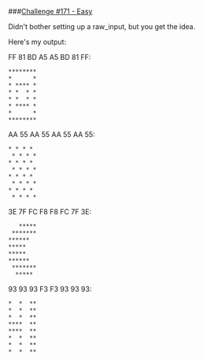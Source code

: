 ###[Challenge #171 - Easy](http://www.reddit.com/r/dailyprogrammer/comments/2ao99p/7142014_challenge_171_easy_hex_to_8x8_bitmap/)

Didn't bother setting up a raw_input, but you get the idea.


Here's my output:

FF 81 BD A5 A5 BD 81 FF:

    ********
    *      *
    * **** *
    * *  * *
    * *  * *
    * **** *
    *      *
    ********

AA 55 AA 55 AA 55 AA 55: 

    * * * * 
     * * * *
    * * * * 
     * * * *
    * * * * 
     * * * *
    * * * * 
     * * * *

3E 7F FC F8 F8 FC 7F 3E: 

       ***** 
     *******
    ******  
    *****   
    *****   
    ******  
     *******
      ***** 

93 93 93 F3 F3 93 93 93:

    *  *  **
    *  *  **
    *  *  **
    ****  **
    ****  **
    *  *  **
    *  *  **
    *  *  **
